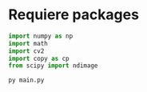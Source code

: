 # Requiere packages

```python
import numpy as np
import math
import cv2
import copy as cp
from scipy import ndimage
```


```bash
py main.py
```